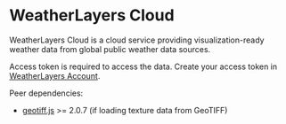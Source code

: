 # WeatherLayers Cloud

WeatherLayers Cloud is a cloud service providing visualization-ready weather data from global public weather data sources.

Access token is required to access the data. Create your access token in [WeatherLayers Account](https://account.weatherlayers.com/).

Peer dependencies:

* [geotiff.js](https://github.com/geotiffjs/geotiff.js/) >= 2.0.7 (if loading texture data from GeoTIFF)

